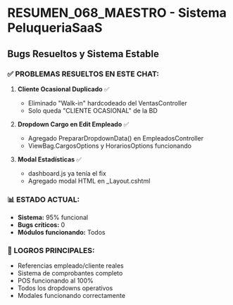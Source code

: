# RESUMEN_068_MAESTRO - Sistema PeluqueriaSaaS
## Bugs Resueltos y Sistema Estable

### ✅ PROBLEMAS RESUELTOS EN ESTE CHAT:

1. **Cliente Ocasional Duplicado** ✅
   - Eliminado "Walk-in" hardcodeado del VentasController
   - Solo queda "CLIENTE OCASIONAL" de la BD

2. **Dropdown Cargo en Edit Empleado** ✅
   - Agregado PrepararDropdownData() en EmpleadosController
   - ViewBag.CargosOptions y HorariosOptions funcionando

3. **Modal Estadísticas** ✅
   - dashboard.js ya tenía el fix
   - Agregado modal HTML en _Layout.cshtml

### 📊 ESTADO ACTUAL:
- **Sistema:** 95% funcional
- **Bugs críticos:** 0
- **Módulos funcionando:** Todos

### 🎯 LOGROS PRINCIPALES:
- Referencias empleado/cliente reales
- Sistema de comprobantes completo
- POS funcionando al 100%
- Todos los dropdowns operativos
- Modales funcionando correctamente